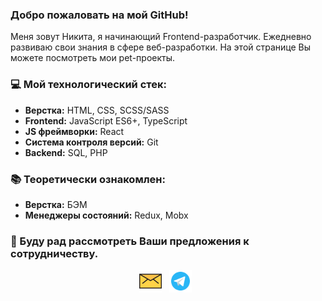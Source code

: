 ### Добро пожаловать на мой GitHub!  
Меня зовут Никита, я начинающий Frontend-разработчик. Ежедневно развиваю свои знания в сфере веб-разработки. На этой странице Вы можете посмотреть мои pet-проекты.  

### 💻 Мой технологический стек:
- **Верстка:** HTML, CSS, SCSS/SASS
- **Frontend:** JavaScript ES6+, TypeScript
- **JS фреймворки:** React
- **Система контроля версий:** Git
- **Backend:** SQL, PHP

### 📚 Теоретически ознакомлен:
- **Верстка:** БЭМ
- **Менеджеры состояний:** Redux, Mobx

### 💌 Буду рад рассмотреть Ваши предложения к сотрудничеству.

<p align="center">
<a href="mailto:nikita-95@mail.ru"><img height="36" width="36" src="./mail.svg"></a>&nbsp;&nbsp;
<a href="https://t.me/baniston"><img height="36" width="36" src="./telegram.svg"></a>&nbsp;&nbsp;
